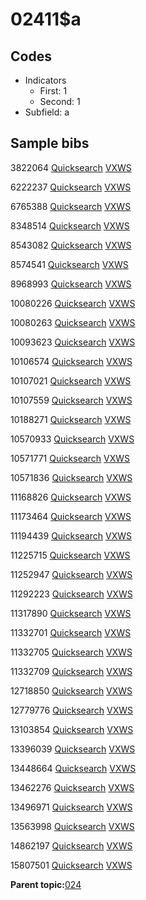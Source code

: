 # 02411$a

## Codes

-   Indicators
    -   First: 1
    -   Second: 1
-   Subfield: a

## Sample bibs

3822064 [Quicksearch](https://search.library.yale.edu/catalog/3822064) [VXWS](http://prodorbis.library.yale.edu:7014/vxws/GetHoldingsService?bibId=3822064)

6222237 [Quicksearch](https://search.library.yale.edu/catalog/6222237) [VXWS](http://prodorbis.library.yale.edu:7014/vxws/GetHoldingsService?bibId=6222237)

6765388 [Quicksearch](https://search.library.yale.edu/catalog/6765388) [VXWS](http://prodorbis.library.yale.edu:7014/vxws/GetHoldingsService?bibId=6765388)

8348514 [Quicksearch](https://search.library.yale.edu/catalog/8348514) [VXWS](http://prodorbis.library.yale.edu:7014/vxws/GetHoldingsService?bibId=8348514)

8543082 [Quicksearch](https://search.library.yale.edu/catalog/8543082) [VXWS](http://prodorbis.library.yale.edu:7014/vxws/GetHoldingsService?bibId=8543082)

8574541 [Quicksearch](https://search.library.yale.edu/catalog/8574541) [VXWS](http://prodorbis.library.yale.edu:7014/vxws/GetHoldingsService?bibId=8574541)

8968993 [Quicksearch](https://search.library.yale.edu/catalog/8968993) [VXWS](http://prodorbis.library.yale.edu:7014/vxws/GetHoldingsService?bibId=8968993)

10080226 [Quicksearch](https://search.library.yale.edu/catalog/10080226) [VXWS](http://prodorbis.library.yale.edu:7014/vxws/GetHoldingsService?bibId=10080226)

10080263 [Quicksearch](https://search.library.yale.edu/catalog/10080263) [VXWS](http://prodorbis.library.yale.edu:7014/vxws/GetHoldingsService?bibId=10080263)

10093623 [Quicksearch](https://search.library.yale.edu/catalog/10093623) [VXWS](http://prodorbis.library.yale.edu:7014/vxws/GetHoldingsService?bibId=10093623)

10106574 [Quicksearch](https://search.library.yale.edu/catalog/10106574) [VXWS](http://prodorbis.library.yale.edu:7014/vxws/GetHoldingsService?bibId=10106574)

10107021 [Quicksearch](https://search.library.yale.edu/catalog/10107021) [VXWS](http://prodorbis.library.yale.edu:7014/vxws/GetHoldingsService?bibId=10107021)

10107559 [Quicksearch](https://search.library.yale.edu/catalog/10107559) [VXWS](http://prodorbis.library.yale.edu:7014/vxws/GetHoldingsService?bibId=10107559)

10188271 [Quicksearch](https://search.library.yale.edu/catalog/10188271) [VXWS](http://prodorbis.library.yale.edu:7014/vxws/GetHoldingsService?bibId=10188271)

10570933 [Quicksearch](https://search.library.yale.edu/catalog/10570933) [VXWS](http://prodorbis.library.yale.edu:7014/vxws/GetHoldingsService?bibId=10570933)

10571771 [Quicksearch](https://search.library.yale.edu/catalog/10571771) [VXWS](http://prodorbis.library.yale.edu:7014/vxws/GetHoldingsService?bibId=10571771)

10571836 [Quicksearch](https://search.library.yale.edu/catalog/10571836) [VXWS](http://prodorbis.library.yale.edu:7014/vxws/GetHoldingsService?bibId=10571836)

11168826 [Quicksearch](https://search.library.yale.edu/catalog/11168826) [VXWS](http://prodorbis.library.yale.edu:7014/vxws/GetHoldingsService?bibId=11168826)

11173464 [Quicksearch](https://search.library.yale.edu/catalog/11173464) [VXWS](http://prodorbis.library.yale.edu:7014/vxws/GetHoldingsService?bibId=11173464)

11194439 [Quicksearch](https://search.library.yale.edu/catalog/11194439) [VXWS](http://prodorbis.library.yale.edu:7014/vxws/GetHoldingsService?bibId=11194439)

11225715 [Quicksearch](https://search.library.yale.edu/catalog/11225715) [VXWS](http://prodorbis.library.yale.edu:7014/vxws/GetHoldingsService?bibId=11225715)

11252947 [Quicksearch](https://search.library.yale.edu/catalog/11252947) [VXWS](http://prodorbis.library.yale.edu:7014/vxws/GetHoldingsService?bibId=11252947)

11292223 [Quicksearch](https://search.library.yale.edu/catalog/11292223) [VXWS](http://prodorbis.library.yale.edu:7014/vxws/GetHoldingsService?bibId=11292223)

11317890 [Quicksearch](https://search.library.yale.edu/catalog/11317890) [VXWS](http://prodorbis.library.yale.edu:7014/vxws/GetHoldingsService?bibId=11317890)

11332701 [Quicksearch](https://search.library.yale.edu/catalog/11332701) [VXWS](http://prodorbis.library.yale.edu:7014/vxws/GetHoldingsService?bibId=11332701)

11332705 [Quicksearch](https://search.library.yale.edu/catalog/11332705) [VXWS](http://prodorbis.library.yale.edu:7014/vxws/GetHoldingsService?bibId=11332705)

11332709 [Quicksearch](https://search.library.yale.edu/catalog/11332709) [VXWS](http://prodorbis.library.yale.edu:7014/vxws/GetHoldingsService?bibId=11332709)

12718850 [Quicksearch](https://search.library.yale.edu/catalog/12718850) [VXWS](http://prodorbis.library.yale.edu:7014/vxws/GetHoldingsService?bibId=12718850)

12779776 [Quicksearch](https://search.library.yale.edu/catalog/12779776) [VXWS](http://prodorbis.library.yale.edu:7014/vxws/GetHoldingsService?bibId=12779776)

13103854 [Quicksearch](https://search.library.yale.edu/catalog/13103854) [VXWS](http://prodorbis.library.yale.edu:7014/vxws/GetHoldingsService?bibId=13103854)

13396039 [Quicksearch](https://search.library.yale.edu/catalog/13396039) [VXWS](http://prodorbis.library.yale.edu:7014/vxws/GetHoldingsService?bibId=13396039)

13448664 [Quicksearch](https://search.library.yale.edu/catalog/13448664) [VXWS](http://prodorbis.library.yale.edu:7014/vxws/GetHoldingsService?bibId=13448664)

13462276 [Quicksearch](https://search.library.yale.edu/catalog/13462276) [VXWS](http://prodorbis.library.yale.edu:7014/vxws/GetHoldingsService?bibId=13462276)

13496971 [Quicksearch](https://search.library.yale.edu/catalog/13496971) [VXWS](http://prodorbis.library.yale.edu:7014/vxws/GetHoldingsService?bibId=13496971)

13563998 [Quicksearch](https://search.library.yale.edu/catalog/13563998) [VXWS](http://prodorbis.library.yale.edu:7014/vxws/GetHoldingsService?bibId=13563998)

14862197 [Quicksearch](https://search.library.yale.edu/catalog/14862197) [VXWS](http://prodorbis.library.yale.edu:7014/vxws/GetHoldingsService?bibId=14862197)

15807501 [Quicksearch](https://search.library.yale.edu/catalog/15807501) [VXWS](http://prodorbis.library.yale.edu:7014/vxws/GetHoldingsService?bibId=15807501)

**Parent topic:**[024](../../tags/024/024.md)

